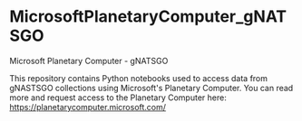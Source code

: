 # MicrosoftPlanetaryComputer_gNATSGO
Microsoft Planetary Computer - gNATSGO

This repository contains Python notebooks used to access data from gNASTSGO collections using Microsoft's Planetary Computer. You can read more and request access to the  Planetary Computer here: https://planetarycomputer.microsoft.com/

